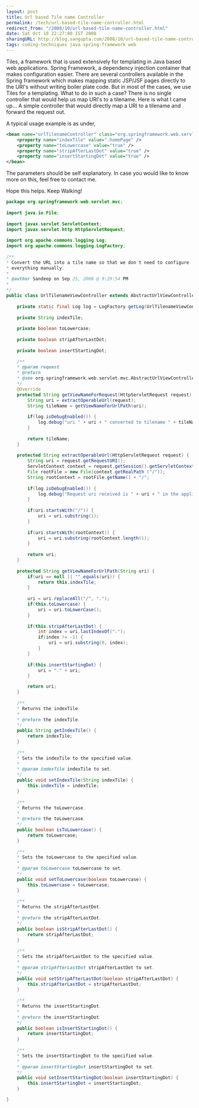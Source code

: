 ```yaml
---
layout: post
title: Url based Tile name Controller
permalink: /tech/url-based-tile-name-controller.html
redirect_from: "/2008/10/url-based-tile-name-controller.html"
date: Sat Oct 18 22:27:00 IST 2008
sharingURL: http://blog.sangupta.com/2008/10/url-based-tile-name-controller.html
tags: coding-techniques java spring-framework web
---
```


Tiles, a framework that is used extensively for templating in Java based web 
applications. Spring Framework, a dependency injection container that makes 
configuration easier. There are several controllers available in the Spring 
framework which makes mapping static JSP/JSF pages directly to the URI's without 
writing boiler plate code. But in most of the cases, we use Tiles for a templating. 
What to do in such a case? There is no single controller that would help us map 
URI's to a tilename. Here is what I came up... A simple controller that would 
directly map a URI to a tilename and forward the request out.

A typical usage example is as under,

```xml
<bean name="urlTilenameController" class="org.springframework.web.servlet.mvc.UrlTilenameViewController" >  
	<property name="indexTile" value=".homePage" />  
	<property name="toLowercase" value="true" />  
	<property name="stripAfterLastDot" value="true" />  
	<property name="insertStartingDot" value="true" />
</bean>
```

The parameters should be self explanatory. In case you would like to know more on this, feel 
free to contact me. 

Hope this helps. 
Keep Walking!

```java
package org.springframework.web.servlet.mvc;
 
import java.io.File;
 
import javax.servlet.ServletContext;
import javax.servlet.http.HttpServletRequest;
 
import org.apache.commons.logging.Log;
import org.apache.commons.logging.LogFactory;
 
/**
* Convert the URL into a tile name so that we don't need to configure
* everything manually.
*
* @author Sandeep on Sep 25, 2008 @ 9:29:54 PM
*
*/
public class UrlTilenameViewController extends AbstractUrlViewController  {
 
	private static final Log log = LogFactory.getLog(UrlTilenameViewController.class);
	 
	private String indexTile;
	 
	private boolean toLowercase;
	 
	private boolean stripAfterLastDot;
	 
	private boolean insertStartingDot;
	 
	/**
	* @param request
	* @return
	* @see org.springframework.web.servlet.mvc.AbstractUrlViewController#getViewNameForRequest(javax.servlet.http.HttpServletRequest)
	*/
	@Override
	protected String getViewNameForRequest(HttpServletRequest request) {
		String uri = extractOperableUrl(request);
		String tileName = getViewNameForUrlPath(uri);
	 
		if(log.isDebugEnabled()) {
			log.debug("uri " + uri + " converted to tilename " + tileName);
		}
	 
		return tileName;
	}
	 
	protected String extractOperableUrl(HttpServletRequest request) {
		String uri = request.getRequestURI();
		ServletContext context = request.getSession().getServletContext();
		File rootFile = new File(context.getRealPath ("/"));
		String rootContext = rootFile.getName() + "/";
	 
		if(log.isDebugEnabled()) {
			log.debug("Request uri received is " + uri + " in the application context " + rootContext);
		}
	 
		if(uri.startsWith("/")) {
			uri = uri.substring(1);
		}
	
		if(uri.startsWith(rootContext)) {
			uri = uri.substring(rootContext.length());
		}
	 
		return uri;
	}
	 
	protected String getViewNameForUrlPath(String uri) {
		if(uri == null || "".equals(uri)) {
			return this.indexTile;
		}
	
		uri = uri.replaceAll("/", ".");
		if(this.toLowercase) {
			uri = uri.toLowerCase();
		}
	
		if(this.stripAfterLastDot) {
			int index = uri.lastIndexOf(".");
			if(index != -1) {
				uri = uri.substring(0, index);
			}
		}
	
		if(this.insertStartingDot) {
			uri = "." + uri;
		}

		return uri;
	}
	 
	/** 
	* Returns the indexTile.
	*
	* @return the indexTile.
	*/
	public String getIndexTile() {
		return indexTile;
	}
	 
	/** 
	* Sets the indexTile to the specified value.
	* 
	* @param indexTile indexTile to set.
	*/
	public void setIndexTile(String indexTile) {
		this.indexTile = indexTile;
	}
	 
	/** 
	* Returns the toLowercase.
	* 
	* @return the toLowercase.
	*/
	public boolean isToLowercase() {
		return toLowercase;
	}
	 
	/** 
	* Sets the toLowercase to the specified value.
	* 
	* @param toLowercase toLowercase to set.
	*/
	public void setToLowercase(boolean toLowercase) {
		this.toLowercase = toLowercase;
	}
	 
	/** 
	* Returns the stripAfterLastDot.
	* 
	* @return the stripAfterLastDot.
	*/
	public boolean isStripAfterLastDot() {
		return stripAfterLastDot;
	}
	 
	/** 
	* Sets the stripAfterLastDot to the specified value.
	* 
	* @param stripAfterLastDot stripAfterLastDot to set.
	*/
	public void setStripAfterLastDot(boolean stripAfterLastDot) {
		this.stripAfterLastDot = stripAfterLastDot;
	}
	 
	/** 
	* Returns the insertStartingDot.
	* 
	* @return the insertStartingDot.
	*/
	public boolean isInsertStartingDot() {
		return insertStartingDot;
	}
	 
	/** 
	* Sets the insertStartingDot to the specified value.
	* 
	* @param insertStartingDot insertStartingDot to set.
	*/
	public void setInsertStartingDot(boolean insertStartingDot) {
		this.insertStartingDot = insertStartingDot;
	}

}
```
